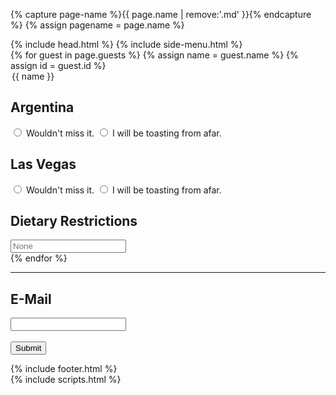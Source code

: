 {% capture page-name %}{{ page.name | remove:'.md' }}{% endcapture %}
{% assign pagename = page.name %}

<!DOCTYPE html>
<html>
    {% include head.html %}
    <body>
        {% include side-menu.html %}
        <div class="rsvp-content content-container">
            <section id="content">
                <div class="frame">
                    <form class="pure-form pure-form-stacked" action="javascript:submit()">
                        {% for guest in page.guests %}
                            {% assign name = guest.name %}
                            {% assign id = guest.id %}
                            <section id="{{ id }}" class="guest">
                            <legend>{{ name }}</legend>
                                <div class="pure-g">
                                    <div class="pure-u-1 pure-u-sm-1-2">
                                        <h2>Argentina</h2>
                                        <label for="{{ id }}-argentina-yes" class="pure-radio">
                                            <input type="radio" id="{{ id }}-argentina-yes" name="{{ id }}-argentina" value="yes" required/> Wouldn't miss it.
                                        </label>
                                        <label for="{{ id }}-argentina-no" class="pure-radio">
                                            <input type="radio" id="{{ id }}-argentina-no" name="{{ id }}-argentina" value="no" required/> I will be toasting from afar.
                                        </label>
                                    </div>
                                    <div class="pure-u-1 pure-u-sm-1-2">
                                        <h2>Las Vegas</h2>
                                        <label for="{{ id }}-vegas-yes" class="pure-radio">
                                            <input type="radio" id="{{ id }}-vegas-yes" name="{{ id }}-vegas" value="yes" required/> Wouldn't miss it.
                                        </label>
                                        <label for="{{ id }}-vegas-no" class="pure-radio">
                                            <input type="radio" id="{{ id }}-vegas-no" name="{{ id }}-vegas" value="no" required/> I will be toasting from afar.
                                        </label>
                                    </div>
                                </div>
                                <div class="pure-g">
                                    <h2>Dietary Restrictions</h2>
                                    <input type="text" name="{{ id }}-dietary-restrictions" class="pure-u-1 textfield" placeholder="None" />
                                </div>
                            </section>
                        {% endfor %}
                        <hr>
                        <div class="pure-g">
                            <h2>E-Mail</h2>
                            <input type="email" name="email" class="pure-u-1 textfield" required/>
                        </div>
                        <br \>
                        <button type="submit" class="pure-button pure-button-primary">Submit</button>
                    </form>
                </section>
                {% include footer.html %}
            </div>
        </div>
        {% include scripts.html %}
        <script src="https://unpkg.com/axios/dist/axios.min.js"></script>
        <script>
            function submit() {
                const myObject = { guests: [] };
                const elements = document.querySelector('form').elements;
                const guests = document.getElementsByClassName("guest");
                for(var i = 0, n = guests.length; i < n; i++) {
                    const guest = guests[i];
                    const id = guest.id;
                    const argentina = elements[`${id}-argentina`].value == "yes";
                    const vegas = elements[`${id}-vegas`].value == "yes";
                    const restrictions = elements[`${id}-dietary-restrictions`].value;
                    myObject.guests[i] = { id: id, argentina: argentina, vegas: vegas, restrictions: restrictions };
                }
                myObject.email = elements["email"].value;
                const json = JSON.stringify(myObject);
                console.log(json);
                var url = "https://hooks.airtable.com/workflows/v1/genericWebhook/apphPSOY1efULnNYL/wflQZ8K0NKrOA38m8/wtryhIEEnifAYTqOt";
                var xhr = new XMLHttpRequest();
                xhr.open("POST", url);
                xhr.onreadystatechange = function () {
                if (xhr.readyState === 4) {
                    console.log(xhr.status);
                    console.log(xhr.responseText);
                }};
                var data = json;
                xhr.send(data);
            }
        </script>
    </body>
</html>